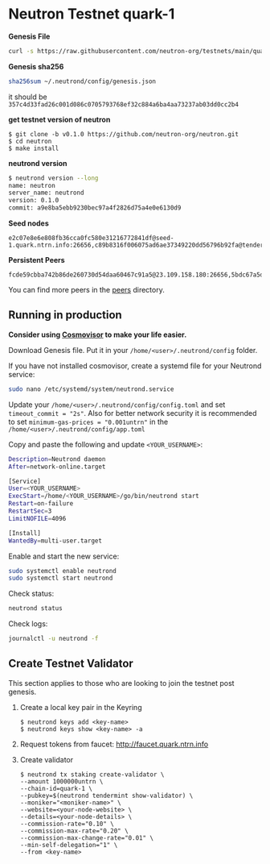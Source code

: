 # Neutron Testnet quark-1

**Genesis File**


```bash
curl -s https://raw.githubusercontent.com/neutron-org/testnets/main/quark/genesis.json > ~/.neutrond/config/genesis.json
```

**Genesis sha256**

```bash
sha256sum ~/.neutrond/config/genesis.json
```

it should be `357c4d33fad26c001d086c0705793768ef32c884a6ba4aa73237ab03dd0cc2b4`

**get testnet version of neutron**

```
$ git clone -b v0.1.0 https://github.com/neutron-org/neutron.git
$ cd neutron
$ make install
```

**neutrond version**

```bash
$ neutrond version --long
name: neutron
server_name: neutrond
version: 0.1.0
commit: a9e8ba5ebb9230bec97a4f2826d75a4e0e6130d9

```

**Seed nodes**

```
e2c07e8e6e808fb36cca0fc580e31216772841df@seed-1.quark.ntrn.info:26656,c89b8316f006075ad6ae37349220dd56796b92fa@tenderseed.ccvalidators.com:29001
```

**Persistent Peers**

```
fcde59cbba742b86de260730d54daa60467c91a5@23.109.158.180:26656,5bdc67a5d5219aeda3c743e04fdcd72dcb150ba3@65.109.31.114:2480,3e9656706c94ae8b11596e53656c80cf092abe5d@65.21.250.197:46656,9cb73281f6774e42176905e548c134fc45bbe579@162.55.134.54:26656,27b07238cf2ea76acabd5d84d396d447d72aa01b@65.109.54.15:51656,f10c2cb08f82225a7ef2367709e8ac427d61d1b5@57.128.144.247:26656,20b4f9207cdc9d0310399f848f057621f7251846@222.106.187.13:40006,5019864f233cee00f3a6974d9ccaac65caa83807@162.19.31.150:55256,2144ce0e9e08b2a30c132fbde52101b753df788d@194.163.168.99:26656,b37326e3acd60d4e0ea2e3223d00633605fb4f79@nebula.p2p.org:26656
```

You can find more peers in the [peers](./peers/) directory.


## Running in production

**Consider using [Cosmovisor](https://docs.cosmos.network/main/tooling/cosmovisor) to make your life easier.**

Download Genesis file. Put it in your `/home/<user>/.neutrond/config` folder.

If you have not installed cosmovisor, create a systemd file for your Neutrond service:

```sh
sudo nano /etc/systemd/system/neutrond.service
```

Update your `/home/<user>/.neutrond/config/config.toml` and set `timeout_commit = "2s"`. Also for better network security it is recommended to set `minimum-gas-prices = "0.001untrn"` in the `/home/<user>/.neutrond/config/app.toml`

Copy and paste the following and update `<YOUR_USERNAME>`:

```sh
Description=Neutrond daemon
After=network-online.target

[Service]
User=<YOUR_USERNAME>
ExecStart=/home/<YOUR_USERNAME>/go/bin/neutrond start
Restart=on-failure
RestartSec=3
LimitNOFILE=4096

[Install]
WantedBy=multi-user.target
```

Enable and start the new service:

```sh
sudo systemctl enable neutrond
sudo systemctl start neutrond
```

Check status:

```sh
neutrond status
```

Check logs:

```sh
journalctl -u neutrond -f
```


## Create Testnet Validator
This section applies to those who are looking to join the testnet post genesis.

1. Create a local key pair in the Keyring

   ```shell
   $ neutrond keys add <key-name>
   $ neutrond keys show <key-name> -a
   ```

2. Request tokens from faucet: http://faucet.quark.ntrn.info

3. Create validator

   ```shell
   $ neutrond tx staking create-validator \
   --amount 1000000untrn \
   --chain-id=quark-1 \
   --pubkey=$(neutrond tendermint show-validator) \
   --moniker="<moniker-name>" \
   --website=<your-node-website> \
   --details=<your-node-details> \
   --commission-rate="0.10" \
   --commission-max-rate="0.20" \
   --commission-max-change-rate="0.01" \
   --min-self-delegation="1" \
   --from <key-name> 
   ```




